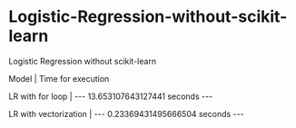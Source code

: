 # Logistic-Regression-without-scikit-learn
Logistic Regression without scikit-learn

Model                 |  Time for execution

LR with for loop      |  --- 13.653107643127441 seconds ---

LR with vectorization |  --- 0.23369431495666504 seconds ---

